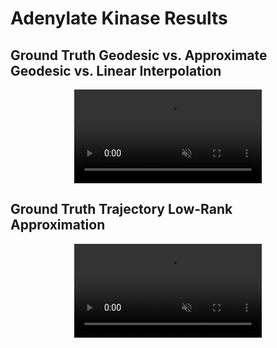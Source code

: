 # Adenylate Kinase Results

## Ground Truth Geodesic vs. Approximate Geodesic vs. Linear Interpolation

<div style="text-align:center;">
  <video autoplay loop muted style="max-width:100%; max-height:100%; margin: 0 auto;">
    <source src="geodesic_trajectory_vs_geodesic_vs_linear.mp4" type="video/mp4">
    Your browser does not support the video tag.
  </video>
</div>

##    Ground Truth Trajectory       Low-Rank Approximation

<div style="text-align:center;">
  <video autoplay loop muted style="max-width:100%; max-height:100%; margin: 0 auto;">
    <source src="trajectory_vs_low_rank_approximation.mp4" type="video/mp4">
    Your browser does not support the video tag.
  </video>
</div>
